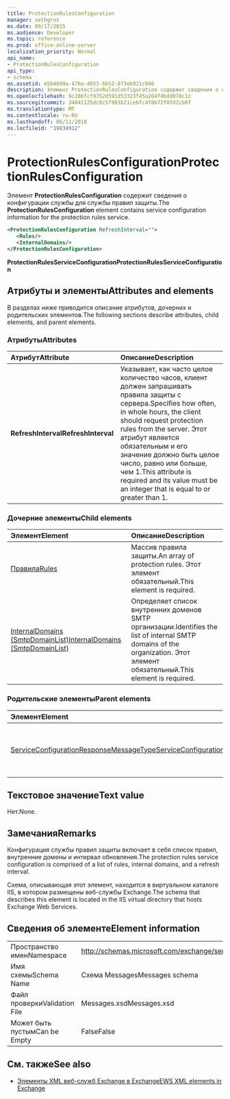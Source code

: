 ```yaml
---
title: ProtectionRulesConfiguration
manager: sethgros
ms.date: 09/17/2015
ms.audience: Developer
ms.topic: reference
ms.prod: office-online-server
localization_priority: Normal
api_name:
- ProtectionRulesConfiguration
api_type:
- schema
ms.assetid: e5b4699a-476e-4053-bb52-873eb921c046
description: Элемент ProtectionRulesConfiguration содержит сведения о конфигурации службы для службы правил защиты.
ms.openlocfilehash: 9c286fcf9752d591d53323f45a264f4bdd078c1c
ms.sourcegitcommit: 34041125dc8c5f993b21cebfc4f8b72f0fd2cb6f
ms.translationtype: MT
ms.contentlocale: ru-RU
ms.lasthandoff: 06/11/2018
ms.locfileid: "19834912"
---
```

# <a name="protectionrulesconfiguration"></a><span data-ttu-id="f32b6-103">ProtectionRulesConfiguration</span><span class="sxs-lookup"><span data-stu-id="f32b6-103">ProtectionRulesConfiguration</span></span>

<span data-ttu-id="f32b6-104">Элемент **ProtectionRulesConfiguration** содержит сведения о конфигурации службы для службы правил защиты.</span><span class="sxs-lookup"><span data-stu-id="f32b6-104">The **ProtectionRulesConfiguration** element contains service configuration information for the protection rules service.</span></span> 
  
```XML
<ProtectionRulesConfiguration RefreshInterval="">
   <Rules/>
   <InternalDomains/>
</ProtectionRulesConfiguration>
```

 <span data-ttu-id="f32b6-105">**ProtectionRulesServiceConfiguration**</span><span class="sxs-lookup"><span data-stu-id="f32b6-105">**ProtectionRulesServiceConfiguration**</span></span>
## <a name="attributes-and-elements"></a><span data-ttu-id="f32b6-106">Атрибуты и элементы</span><span class="sxs-lookup"><span data-stu-id="f32b6-106">Attributes and elements</span></span>

<span data-ttu-id="f32b6-107">В разделах ниже приводится описание атрибутов, дочерних и родительских элементов.</span><span class="sxs-lookup"><span data-stu-id="f32b6-107">The following sections describe attributes, child elements, and parent elements.</span></span>
  
### <a name="attributes"></a><span data-ttu-id="f32b6-108">Атрибуты</span><span class="sxs-lookup"><span data-stu-id="f32b6-108">Attributes</span></span>

|<span data-ttu-id="f32b6-109">**Атрибут**</span><span class="sxs-lookup"><span data-stu-id="f32b6-109">**Attribute**</span></span>|<span data-ttu-id="f32b6-110">**Описание**</span><span class="sxs-lookup"><span data-stu-id="f32b6-110">**Description**</span></span>|
|:-----|:-----|
|<span data-ttu-id="f32b6-111">**RefreshInterval**</span><span class="sxs-lookup"><span data-stu-id="f32b6-111">**RefreshInterval**</span></span> <br/> |<span data-ttu-id="f32b6-112">Указывает, как часто целое количество часов, клиент должен запрашивать правила защиты с сервера.</span><span class="sxs-lookup"><span data-stu-id="f32b6-112">Specifies how often, in whole hours, the client should request protection rules from the server.</span></span> <span data-ttu-id="f32b6-113">Этот атрибут является обязательным и его значение должно быть целое число, равно или больше, чем 1.</span><span class="sxs-lookup"><span data-stu-id="f32b6-113">This attribute is required and its value must be an integer that is equal to or greater than 1.</span></span>  <br/> |
   
### <a name="child-elements"></a><span data-ttu-id="f32b6-114">Дочерние элементы</span><span class="sxs-lookup"><span data-stu-id="f32b6-114">Child elements</span></span>

|<span data-ttu-id="f32b6-115">**Элемент**</span><span class="sxs-lookup"><span data-stu-id="f32b6-115">**Element**</span></span>|<span data-ttu-id="f32b6-116">**Описание**</span><span class="sxs-lookup"><span data-stu-id="f32b6-116">**Description**</span></span>|
|:-----|:-----|
|[<span data-ttu-id="f32b6-117">Правила</span><span class="sxs-lookup"><span data-stu-id="f32b6-117">Rules </span></span>](rules-ex15websvcsotherref.md) <br/> |<span data-ttu-id="f32b6-118">Массив правила защиты.</span><span class="sxs-lookup"><span data-stu-id="f32b6-118">An array of protection rules.</span></span> <span data-ttu-id="f32b6-119">Этот элемент обязательный.</span><span class="sxs-lookup"><span data-stu-id="f32b6-119">This element is required.</span></span>  <br/> |
|[<span data-ttu-id="f32b6-120">InternalDomains (SmtpDomainList)</span><span class="sxs-lookup"><span data-stu-id="f32b6-120">InternalDomains (SmtpDomainList)</span></span>](internaldomains-smtpdomainlist.md) <br/> |<span data-ttu-id="f32b6-121">Определяет список внутренних доменов SMTP организации.</span><span class="sxs-lookup"><span data-stu-id="f32b6-121">Identifies the list of internal SMTP domains of the organization.</span></span> <span data-ttu-id="f32b6-122">Этот элемент обязательный.</span><span class="sxs-lookup"><span data-stu-id="f32b6-122">This element is required.</span></span>  <br/> |
   
### <a name="parent-elements"></a><span data-ttu-id="f32b6-123">Родительские элементы</span><span class="sxs-lookup"><span data-stu-id="f32b6-123">Parent elements</span></span>

|<span data-ttu-id="f32b6-124">**Элемент**</span><span class="sxs-lookup"><span data-stu-id="f32b6-124">**Element**</span></span>|<span data-ttu-id="f32b6-125">**Описание**</span><span class="sxs-lookup"><span data-stu-id="f32b6-125">**Description**</span></span>|
|:-----|:-----|
|[<span data-ttu-id="f32b6-126">ServiceConfigurationResponseMessageType</span><span class="sxs-lookup"><span data-stu-id="f32b6-126">ServiceConfigurationResponseMessageType</span></span>](serviceconfigurationresponsemessagetype.md) <br/> |<span data-ttu-id="f32b6-127">Содержит параметры конфигурации службы.</span><span class="sxs-lookup"><span data-stu-id="f32b6-127">Contains service configuration settings.</span></span>  <br/> |
   
## <a name="text-value"></a><span data-ttu-id="f32b6-128">Текстовое значение</span><span class="sxs-lookup"><span data-stu-id="f32b6-128">Text value</span></span>

<span data-ttu-id="f32b6-129">Нет.</span><span class="sxs-lookup"><span data-stu-id="f32b6-129">None.</span></span>
  
## <a name="remarks"></a><span data-ttu-id="f32b6-130">Замечания</span><span class="sxs-lookup"><span data-stu-id="f32b6-130">Remarks</span></span>

<span data-ttu-id="f32b6-131">Конфигурация службы правил защиты включает в себя список правил, внутренние домены и интервал обновления.</span><span class="sxs-lookup"><span data-stu-id="f32b6-131">The protection rules service configuration is comprised of a list of rules, internal domains, and a refresh interval.</span></span>
  
<span data-ttu-id="f32b6-132">Схема, описывающая этот элемент, находится в виртуальном каталоге IIS, в котором размещены веб-службы Exchange.</span><span class="sxs-lookup"><span data-stu-id="f32b6-132">The schema that describes this element is located in the IIS virtual directory that hosts Exchange Web Services.</span></span>
  
## <a name="element-information"></a><span data-ttu-id="f32b6-133">Сведения об элементе</span><span class="sxs-lookup"><span data-stu-id="f32b6-133">Element information</span></span>

|||
|:-----|:-----|
|<span data-ttu-id="f32b6-134">Пространство имен</span><span class="sxs-lookup"><span data-stu-id="f32b6-134">Namespace</span></span>  <br/> |http://schemas.microsoft.com/exchange/services/2006/messages  <br/> |
|<span data-ttu-id="f32b6-135">Имя схемы</span><span class="sxs-lookup"><span data-stu-id="f32b6-135">Schema Name</span></span>  <br/> |<span data-ttu-id="f32b6-136">Схема Messages</span><span class="sxs-lookup"><span data-stu-id="f32b6-136">Messages schema</span></span>  <br/> |
|<span data-ttu-id="f32b6-137">Файл проверки</span><span class="sxs-lookup"><span data-stu-id="f32b6-137">Validation File</span></span>  <br/> |<span data-ttu-id="f32b6-138">Messages.xsd</span><span class="sxs-lookup"><span data-stu-id="f32b6-138">Messages.xsd</span></span>  <br/> |
|<span data-ttu-id="f32b6-139">Может быть пустым</span><span class="sxs-lookup"><span data-stu-id="f32b6-139">Can be Empty</span></span>  <br/> |<span data-ttu-id="f32b6-140">False</span><span class="sxs-lookup"><span data-stu-id="f32b6-140">False</span></span>  <br/> |
   
## <a name="see-also"></a><span data-ttu-id="f32b6-141">См. также</span><span class="sxs-lookup"><span data-stu-id="f32b6-141">See also</span></span>



- [<span data-ttu-id="f32b6-142">Элементы XML веб-служб Exchange в Exchange</span><span class="sxs-lookup"><span data-stu-id="f32b6-142">EWS XML elements in Exchange</span></span>](ews-xml-elements-in-exchange.md)

